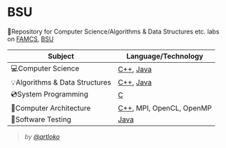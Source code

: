 # BSU
:school:Repository for Computer Science/Algorithms &amp; Data Structures etc. labs on [FAMCS](https://fpmi.bsu.by/en/main.aspx), [BSU](https://www.bsu.by/)


| Subject | Language/Technology |
 | --- | --- |
 | :computer:Computer Science | [C++](https://github.com/artloko/BSU/search?l=C%2B%2B), [Java](https://github.com/artloko/BSU/search?l=Java) |
 | :bulb:Algorithms &amp; Data Structures | [C++](https://github.com/artloko/BSU/search?l=C%2B%2B), [Java](https://github.com/artloko/BSU/search?l=Java) 
 | :cd:System Programming | [C](https://github.com/artloko/BSU/search?l=C) |
 | :electric_plug:Computer Architecture | [C++](https://github.com/artloko/BSU/search?l=C%2B%2B), MPI, OpenCL, OpenMP |
 | :wrench:Software Testing | [Java](https://github.com/artloko/BSU/search?l=Java) |


> *by [@artloko](https://github.com/artloko)*
